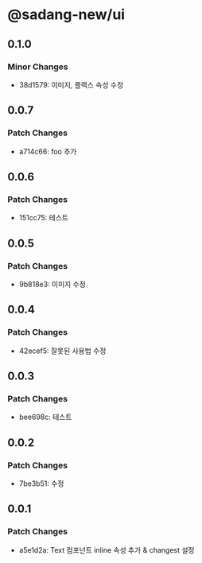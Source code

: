 # @sadang-new/ui

## 0.1.0

### Minor Changes

- 38d1579: 이미지, 플렉스 속성 수정

## 0.0.7

### Patch Changes

- a714c66: foo 추가

## 0.0.6

### Patch Changes

- 151cc75: 테스트

## 0.0.5

### Patch Changes

- 9b818e3: 이미지 수정

## 0.0.4

### Patch Changes

- 42ecef5: 잘못된 사용법 수정

## 0.0.3

### Patch Changes

- bee698c: 테스트

## 0.0.2

### Patch Changes

- 7be3b51: 수정

## 0.0.1

### Patch Changes

- a5e1d2a: Text 컴포넌트 inline 속성 추가 & changest 설정

